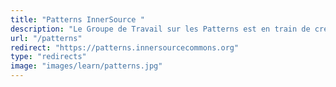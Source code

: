 ```yaml
---
title: "Patterns InnerSource "
description: "Le Groupe de Travail sur les Patterns est en train de créer un livre avec les Patterns InnerSource - autrement dit les meilleures pratiques codifiées dans un format spécifique facile à comprendre et à réutiliser. Il s'agit de l'une de nos ressources d'apprentissage les plus populaires et c'est là que vous trouverez les idées sur la façon de lancer ou de développer votre pratique de l'InnerSource."
url: "/patterns"
redirect: "https://patterns.innersourcecommons.org"
type: "redirects"
image: "images/learn/patterns.jpg"
---
```

